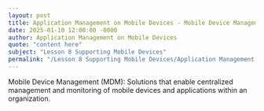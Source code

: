 ```yaml
---
layout: post
title: Application Management on Mobile Devices - Mobile Device Management MDM
date: 2025-01-10 12:00:00 -0000
author: Application Management on Mobile Devices
quote: "content here"
subject: "Lesson 8 Supporting Mobile Devices"
permalink: "/Lesson 8 Supporting Mobile Devices/Application Management on Mobile Devices/Application Management on Mobile Devices - Mobile Device Management MDM"
---
```


Mobile Device Management (MDM): Solutions that enable centralized management and monitoring of mobile devices and applications within an organization.
